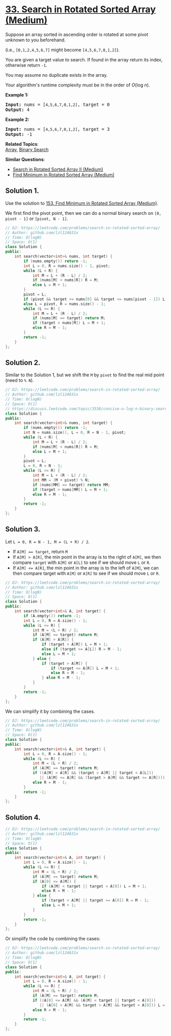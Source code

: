 # [33. Search in Rotated Sorted Array (Medium)](https://leetcode.com/problems/search-in-rotated-sorted-array/)

<p>Suppose an array sorted in ascending order is rotated at some pivot unknown to you beforehand.</p>

<p>(i.e., <code>[0,1,2,4,5,6,7]</code> might become <code>[4,5,6,7,0,1,2]</code>).</p>

<p>You are given a target value to search. If found in the array return its index, otherwise return <code>-1</code>.</p>

<p>You may assume no duplicate exists in the array.</p>

<p>Your algorithm's runtime complexity must be in the order of&nbsp;<em>O</em>(log&nbsp;<em>n</em>).</p>

<p><strong>Example 1:</strong></p>

<pre><strong>Input:</strong> nums = [<code>4,5,6,7,0,1,2]</code>, target = 0
<strong>Output:</strong> 4
</pre>

<p><strong>Example 2:</strong></p>

<pre><strong>Input:</strong> nums = [<code>4,5,6,7,0,1,2]</code>, target = 3
<strong>Output:</strong> -1</pre>


**Related Topics**:  
[Array](https://leetcode.com/tag/array/), [Binary Search](https://leetcode.com/tag/binary-search/)

**Similar Questions**:
* [Search in Rotated Sorted Array II (Medium)](https://leetcode.com/problems/search-in-rotated-sorted-array-ii/)
* [Find Minimum in Rotated Sorted Array (Medium)](https://leetcode.com/problems/find-minimum-in-rotated-sorted-array/)

## Solution 1.

Use the solution to [153. Find Minimum in Rotated Sorted Array (Medium)](https://leetcode.com/problems/find-minimum-in-rotated-sorted-array/).

We first find the pivot point, then we can do a normal binary search on `[0, pivot - 1]` or `[pivot, N - 1]`.

```cpp
// OJ: https://leetcode.com/problems/search-in-rotated-sorted-array/
// Author: github.com/lzl124631x
// Time: O(logN)
// Space: O(1)
class Solution {
public:
    int search(vector<int>& nums, int target) {
        if (nums.empty()) return -1;
        int L = 0, R = nums.size() - 1, pivot;
        while (L < R) {
            int M = L + (R - L) / 2;
            if (nums[M] < nums[R]) R = M;
            else L = M + 1;
        }
        pivot = L;
        if (pivot && target >= nums[0] && target <= nums[pivot - 1]) L = 0, R = pivot - 1;
        else L = pivot, R = nums.size() - 1;
        while (L <= R) {
            int M = L + (R - L) / 2;
            if (nums[M] == target) return M;
            if (target > nums[M]) L = M + 1;
            else R = M - 1;
        }
        return -1;
    }
};
```

## Solution 2.

Similar to the Solution 1, but we shift the `M` by `pivot` to find the real mid point (need to `% N`).

```cpp
// OJ: https://leetcode.com/problems/search-in-rotated-sorted-array/
// Author: github.com/lzl124631x
// Time: O(logN)
// Space: O(1)
// https://discuss.leetcode.com/topic/3538/concise-o-log-n-binary-search-solution
class Solution {
public:
    int search(vector<int>& nums, int target) {
        if (nums.empty()) return -1;
        int N = nums.size(), L = 0, R = N - 1, pivot;
        while (L < R) {
            int M = L + (R - L) / 2;
            if (nums[M] < nums[R]) R = M;
            else L = M + 1;
        }
        pivot = L;
        L = 0, R = N - 1;
        while (L <= R) {
            int M = L + (R - L) / 2;
            int MM = (M + pivot) % N;
            if (nums[MM] == target) return MM;
            if (target > nums[MM]) L = M + 1;
            else R = M - 1;
        }
        return -1;
    }
};
```

## Solution 3.

Let `L = 0, R = N - 1, M = (L + R) / 2`.

* If `A[M] == target`, return `M`
* If `A[M] > A[R]`, the min point in the array is to the right of `A[M]`, we then compare `target` with `A[M]` or `A[L]` to see if we should move `L` or `R`.
* If `A[M] <= A[R]`, the min point in the array is to the left of `A[M]`, we can then compare target with `A[M]` or `A[R]` to see if we should move `L` or `R`.

```cpp
// OJ: https://leetcode.com/problems/search-in-rotated-sorted-array/
// Author: github.com/lzl124631x
// Time: O(logN)
// Space: O(1)
class Solution {
public:
    int search(vector<int>& A, int target) {
        if (A.empty()) return -1;
        int L = 0, R = A.size() - 1;
        while (L <= R) {
            int M = (L + R) / 2;
            if (A[M] == target) return M;
            if (A[M] > A[R]) {
                if (target > A[M]) L = M + 1;
                else if (target >= A[L]) R = M - 1;
                else L = M + 1;
            } else {
                if (target > A[M]) {
                    if (target <= A[R]) L = M + 1;
                    else R = M - 1;
                } else R = M - 1;
            }
        }
        return -1;
    }
};
```

We can simplify it by combining the cases.

```cpp
// OJ: https://leetcode.com/problems/search-in-rotated-sorted-array/
// Author: github.com/lzl124631x
// Time: O(logN)
// Space: O(1)
class Solution {
public:
    int search(vector<int>& A, int target) {
        int L = 0, R = A.size() - 1;
        while (L <= R) {
            int M = (L + R) / 2;
            if (A[M] == target) return M;
            if ((A[M] > A[R] && (target > A[M] || target < A[L]))
               || (A[M] <= A[R] && (target > A[M] && target <= A[R]))) L = M + 1;
            else R = M - 1;
        }
        return -1;
    }
};
```

## Solution 4.

```cpp
// OJ: https://leetcode.com/problems/search-in-rotated-sorted-array/
// Author: github.com/lzl124631x
// Time: O(logN)
// Space: O(1)
class Solution {
public:
    int search(vector<int>& A, int target) {
        int L = 0, R = A.size() - 1;
        while (L <= R) {
            int M = (L + R) / 2;
            if (A[M] == target) return M;
            if (A[0] <= A[M]) {
                if (A[M] < target || target < A[0]) L = M + 1;
                else R = M - 1;
            } else {
                if (target < A[M] || target >= A[0]) R = M - 1;
                else L = M + 1;
            }
        }
        return -1;
    }
};
```

Or simplify the code by combining the cases:

```cpp
// OJ: https://leetcode.com/problems/search-in-rotated-sorted-array/
// Author: github.com/lzl124631x
// Time: O(logN)
// Space: O(1)
class Solution {
public:
    int search(vector<int>& A, int target) {
        int L = 0, R = A.size() - 1;
        while (L <= R) {
            int M = (L + R) / 2;
            if (A[M] == target) return M;
            if ((A[0] <= A[M] && (A[M] < target || target < A[0]))
               || (A[0] > A[M] && target > A[M] && target < A[0])) L = M + 1;
            else R = M - 1;
        }
        return -1;
    }
};
```
